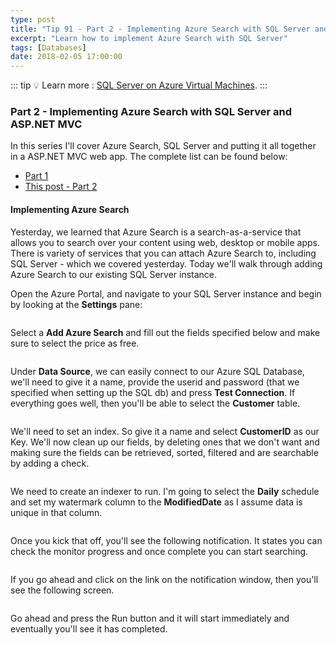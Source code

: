 ```yaml
---
type: post
title: "Tip 91 - Part 2 - Implementing Azure Search with SQL Server and ASP.NET MVC"
excerpt: "Learn how to implement Azure Search with SQL Server"
tags: [Databases]
date: 2018-02-05 17:00:00
---
```


::: tip
:bulb: Learn more : [SQL Server on Azure Virtual Machines](https://docs.microsoft.com/azure/virtual-machines/windows/sql/virtual-machines-windows-sql-server-iaas-overview?WT.mc_id=docs-azuredevtips-azureappsdev).
:::

###  Part 2 - Implementing Azure Search with SQL Server and ASP.NET MVC

In this series I'll cover Azure Search, SQL Server and putting it all together in a ASP.NET MVC web app. The complete list can be found below:

* [Part 1](tip90.html)
* [This post - Part 2](tip91.html)


#### Implementing Azure Search

Yesterday, we learned that Azure Search is a search-as-a-service that allows you to search over your content using web, desktop or mobile apps. There is variety of services that you can attach Azure Search to, including SQL Server - which we covered yesterday. Today we'll walk through adding Azure Search to our existing SQL Server instance.

Open the Azure Portal, and navigate to your SQL Server instance and begin by looking at the  **Settings** pane:

<img :src="$withBase('/files/azuresearchsql1.png')">

Select a **Add Azure Search** and fill out the fields specified below and make sure to select the price as free.

<img :src="$withBase('/files/azuresearchsql2.png')">

Under **Data Source**, we can easily connect to our Azure SQL Database, we'll need to give it a name, provide the userid and password (that we specified when setting up the SQL db) and press **Test Connection**. If everything goes well, then you'll be able to select the **Customer** table.

<img :src="$withBase('/files/azuresearchsql3.png')">

We'll need to set an index. So give it a name and select **CustomerID** as our Key. We'll now clean up our fields, by deleting ones that we don't want and making sure the fields can be retrieved, sorted, filtered and are searchable by adding a check.

<img :src="$withBase('/files/azuresearchsql4.png')">

We need to create an indexer to run. I'm going to select the **Daily** schedule and set my watermark column to the **ModifiedDate** as I assume data is unique in that column.

<img :src="$withBase('/files/azuresearchsql5.png')">

Once you kick that off, you'll see the following notification. It states you can check the monitor progress and once complete you can start searching.

<img :src="$withBase('/files/azuresearchsql6.png')">

If you go ahead and click on the link on the notification window, then you'll see the following screen.

<img :src="$withBase('/files/azuresearchsql7.png')">

Go ahead and press the Run button and it will start immediately and eventually you'll see it has completed.

<img :src="$withBase('/files/azuresearchsql8.png')">
